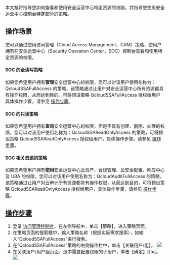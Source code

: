 本文档将指导您如何查看和使用安全运营中心特定资源的权限，并指导您使用安全运营中心控制台特定部分的策略。
## 操作场景
您可以通过使用访问管理（Cloud Access Management，CAM）策略，使用户拥有在安全运营中心（Security Operation Center，SOC）控制台查看和使用特定资源的权限。

#### SOC 的全读写策略
如果您希望用户拥有**管理**安全运营中心的权限，您可以对该用户使用名称为：QcloudSSAFullAccess 的策略，该策略通过让用户对安全运营中心所有资源都具有操作权限，从而达到目的。可将预设策略 QcloudSSAFullAccess 授权给用户具体操作步骤，请参见 [操作步骤](#step)。

#### SOC 的只读策略
如果您希望用户拥有**查询**安全运营中心的权限，但是不具有创建、删除、处理的权限，您可以对该用户使用名称为：QcloudSSAReadOnlyAccess 的策略，可将预设策略 QcloudSSAReadOnlyAccess 授权给用户，具体操作步骤，请参见 [操作步骤](#step)。

#### SOC 相关资源的策略
如果您希望用户拥有**使用**安全运营中心云资产、合规管理、云安全配置、响应中心及 UBA 的权限，您可以对该用户使用名称为：QcloudAuditFullAccess 的策略。该策略通过让用户对云审计所有资源都具有操作权限，从而达到目的，可将预设策略 QcloudSSAReadOnlyAccess 授权给用户，具体操作步骤，请参见 [操作步骤](#step)。


## [操作步骤](id:step)
1. 登录 [访问管理控制台](https://console.cloud.tencent.com/cam/policy)，在左侧导航中，单击【策略】，进入策略页面。
2. 在策略页面的搜索框中，输入策略名称（根据实际需求搜索），如输入“QcloudSSAFullAccess”进行搜索。
3. 在“QcloudSSAFullAccess”策略的右侧操作栏中，单击【关联用户/组】。
![](https://main.qcloudimg.com/raw/504cc83fc0e466b167c2e092f431d708.png)
4. 在关联用户/用户组页面，选中需要配置权限的子用户，单击【确定】即可。
![](https://main.qcloudimg.com/raw/60b789e1afaa707c7f1a98290e665cfb.png)
